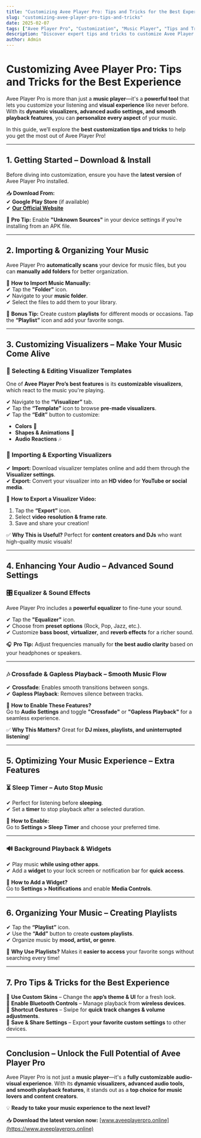 ```yaml
---
title: "Customizing Avee Player Pro: Tips and Tricks for the Best Experience"
slug: "customizing-avee-player-pro-tips-and-tricks"
date: 2025-02-07
tags: ["Avee Player Pro", "Customization", "Music Player", "Tips and Tricks", "Audio Visualizer"]
description: "Discover expert tips and tricks to customize Avee Player Pro for the best music and visual experience. Learn how to optimize audio, create stunning visualizers, and more!"
author: Admin
---
```


# **Customizing Avee Player Pro: Tips and Tricks for the Best Experience**  

Avee Player Pro is more than just a **music player**—it's a **powerful tool** that lets you customize your listening and **visual experience** like never before. With its **dynamic visualizers, advanced audio settings, and smooth playback features**, you can **personalize every aspect** of your music.  

In this guide, we’ll explore the **best customization tips and tricks** to help you get the most out of Avee Player Pro!  

---

## **1. Getting Started – Download & Install**  

Before diving into customization, ensure you have the **latest version** of Avee Player Pro installed.  

📥 **Download From:**  
✔ **Google Play Store** (if available)  
✔ **[Our Official Website](https://www.aveeplayerpro.online)**  

🔹 **Pro Tip:** Enable **"Unknown Sources"** in your device settings if you’re installing from an APK file.  

---

## **2. Importing & Organizing Your Music**  

Avee Player Pro **automatically scans** your device for music files, but you can **manually add folders** for better organization.  

🔹 **How to Import Music Manually:**  
✔ Tap the **"Folder"** icon.  
✔ Navigate to your **music folder**.  
✔ Select the files to add them to your library.  

🎵 **Bonus Tip:** Create custom **playlists** for different moods or occasions. Tap the **“Playlist”** icon and add your favorite songs.  

---

## **3. Customizing Visualizers – Make Your Music Come Alive**  

### **🎨 Selecting & Editing Visualizer Templates**  

One of **Avee Player Pro’s best features** is its **customizable visualizers**, which react to the music you're playing.  

✔ Navigate to the **“Visualizer”** tab.  
✔ Tap the **“Template”** icon to browse **pre-made visualizers**.  
✔ Tap the **“Edit”** button to customize:  
   - **Colors** 🎨  
   - **Shapes & Animations** 🔄  
   - **Audio Reactions** 🎶  

### **🌟 Importing & Exporting Visualizers**  

✔ **Import:** Download visualizer templates online and add them through the **Visualizer settings**.  
✔ **Export:** Convert your visualizer into an **HD video** for **YouTube or social media**.  

🎥 **How to Export a Visualizer Video:**  
1. Tap the **“Export”** icon.  
2. Select **video resolution & frame rate**.  
3. Save and share your creation!  

✅ **Why This is Useful?** Perfect for **content creators and DJs** who want high-quality music visuals!  

---

## **4. Enhancing Your Audio – Advanced Sound Settings**  

### **🎛 Equalizer & Sound Effects**  

Avee Player Pro includes a **powerful equalizer** to fine-tune your sound.  

✔ Tap the **"Equalizer"** icon.  
✔ Choose from **preset options** (Rock, Pop, Jazz, etc.).  
✔ Customize **bass boost**, **virtualizer**, and **reverb effects** for a richer sound.  

🎧 **Pro Tip:** Adjust frequencies manually for **the best audio clarity** based on your headphones or speakers.  

---

### **🎶 Crossfade & Gapless Playback – Smooth Music Flow**  

✔ **Crossfade**: Enables smooth transitions between songs.  
✔ **Gapless Playback**: Removes silence between tracks.  

📌 **How to Enable These Features?**  
Go to **Audio Settings** and toggle **"Crossfade"** or **"Gapless Playback"** for a seamless experience.  

✅ **Why This Matters?** Great for **DJ mixes, playlists, and uninterrupted listening**!  

---

## **5. Optimizing Your Music Experience – Extra Features**  

### **⏳ Sleep Timer – Auto Stop Music**  

✔ Perfect for listening before **sleeping**.  
✔ Set a **timer** to stop playback after a selected duration.  

📌 **How to Enable:**  
Go to **Settings > Sleep Timer** and choose your preferred time.  

---

### **🔊 Background Playback & Widgets**  

✔ Play music **while using other apps**.  
✔ Add a **widget** to your lock screen or notification bar for **quick access**.  

📌 **How to Add a Widget?**  
Go to **Settings > Notifications** and enable **Media Controls**.  

---

## **6. Organizing Your Music – Creating Playlists**  

✔ Tap the **“Playlist”** icon.  
✔ Use the **“Add”** button to create **custom playlists**.  
✔ Organize music by **mood, artist, or genre**.  

🎵 **Why Use Playlists?** Makes it **easier to access** your favorite songs without searching every time!  

---

## **7. Pro Tips & Tricks for the Best Experience**  

🔹 **Use Custom Skins** – Change the **app’s theme & UI** for a fresh look.  
🔹 **Enable Bluetooth Controls** – Manage playback from **wireless devices**.  
🔹 **Shortcut Gestures** – Swipe for **quick track changes & volume adjustments**.  
🔹 **Save & Share Settings** – Export **your favorite custom settings** to other devices.  

---

## **Conclusion – Unlock the Full Potential of Avee Player Pro**  

Avee Player Pro is not just a **music player**—it's a **fully customizable audio-visual experience**. With its **dynamic visualizers, advanced audio tools, and smooth playback features**, it stands out as a **top choice for music lovers and content creators**.  

💡 **Ready to take your music experience to the next level?**  

📥 **Download the latest version now:** [www.aveeplayerpro.online](https://www.aveeplayerpro.online) 
